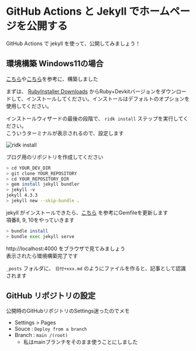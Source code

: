 # GitHub Actions と Jekyll でホームページを公開する

GitHub Actions で jekyll を使って、公開してみましょう！  

## 環境構築 Windows11の場合

[こちら](https://docs.github.com/ja/pages/setting-up-a-github-pages-site-with-jekyll/creating-a-github-pages-site-with-jekyll)や[こちら](https://jekyllrb-ja.github.io/docs/installation/windows/)を参考に、構築しました  

まずは、 [RubyInstaller Downloads](https://rubyinstaller.org/downloads/) からRuby+Devkitバージョンをダウンロードして、インストールしてください。インストールはデフォルトのオプションを使用してください。  

インストールウィザードの最後の段階で、 `ridk install` ステップを実行してください。  
こういうターミナルが表示されるので、設定します  

![ridk install](https://github.com/simizumizu/simizumizu.github.io/blob/main/ridk-install.png)  

ブログ用のリポジトリを作成してください  

```sh
> cd YOUR_DEV_DIR
> git clone YOUR_REPOSITORY
> cd YOUR_REPOSITORY_DIR
> gem install jekyll bundler
> jekyll -v
jekyll 4.3.3
> jekyll new --skip-bundle .
```

jekyll がインストールできたら、[こちら](https://docs.github.com/ja/pages/setting-up-a-github-pages-site-with-jekyll/creating-a-github-pages-site-with-jekyll) を参考にGemfileを更新します  
項番8, 9, 10をやっていきます  

```sh
> bundle install
> bundle exec jekyll serve
```

http://localhost:4000 をブラウザで見てみましょう  
表示されたら環境構築完了です  

`_posts` フォルダに、 `日付+xxx.md` のようにファイルを作ると、記事として認識されます  

## GitHub リポジトリの設定

公開時のGitHubリポジトリのSettings迷ったのでメモ

- Settings > Pages
- Souce : `Deploy from a branch`
- Branch : `main /(root)`
  - 私はmainブランチをそのまま使うことにしました
